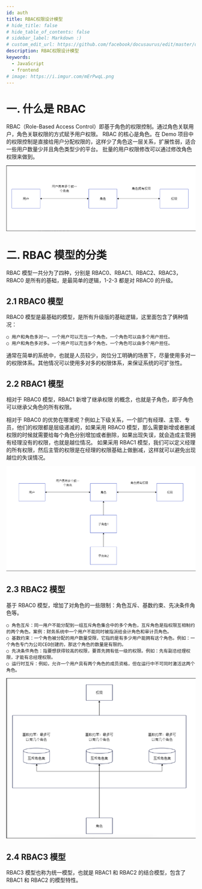 ```yaml
---
id: auth
title: RBAC权限设计模型
# hide_title: false
# hide_table_of_contents: false
# sidebar_label: Markdown :)
# custom_edit_url: https://github.com/facebook/docusaurus/edit/master/docs/api-doc-markdown.md
description: RBAC权限设计模型
keywords:
  - JavaScript
  - frontend
# image: https://i.imgur.com/mErPwqL.png
---
```


# 一. 什么是 RBAC

RBAC（Role-Based Access Control）即基于角色的权限控制。通过角色关联用户，角色关联权限的方式赋予用户权限。
RBAC 的核心是角色。在 Demo 项目中的权限控制是直接给用户分配权限的，这样少了角色这一层关系，扩展性弱，适合一些用户数量少并且角色类型少的平台。
批量的用户权限修改可以通过修改角色权限来做到。

![img](./img/pbac0.png)

# 二. RBAC 模型的分类

RBAC 模型一共分为了四种，分别是 RBAC0、RBAC1、RBAC2、RBAC3，RBAC0 是所有的基础，是最简单的逻辑，1-2-3 都是对 RBAC0 的升级。

## 2.1 RBAC0 模型

RBAC0 模型是最基础的模型，是所有升级版的基础逻辑，这里面包含了俩种情况：

    ○ 用户和角色多对一。一个用户可以充当一个角色，一个角色可以由多个用户担任。
    ○ 用户和角色多对多。一个用户可以充当多个角色，一个角色可以由多个用户担任。

通常在简单的系统中，也就是人员较少，岗位分工明确的场景下，尽量使用多对一的权限体系。其他情况可以使用多对多的权限体系，来保证系统的可扩张性。

## 2.2 RBAC1 模型

相对于 RBAC0 模型，RBAC1 新增了继承权限 的概念，也就是子角色，即子角色可以继承父角色的所有权限。

相对于 RBAC0 的优势在哪里呢？例如上下级关系，一个部门有经理、主管、专员，他们的权限都是层级递减的，如果采用 RBAC0 模型，那么需要新增或者删减权限的时候就需要给每个角色分别增加或者删除，如果出现失误，就会造成主管拥有经理没有的权限，也就是越位情况。
如果采用 RBAC1 模型，我们可以定义经理的所有权限，然后主管的权限是在经理的权限基础上做删减，这样就可以避免出现越位的失误情况。

![img](./img/pbac1.png)

## 2.3 RBAC2 模型

基于 RBAC0 模型，增加了对角色的一些限制：角色互斥、基数约束、先决条件角色等。

    ○ 角色互斥：同一用户不能分配到一组互斥角色集合中的多个角色，互斥角色是指权限互相制约的两个角色。案例：财务系统中一个用户不能同时被指派给会计角色和审计员角色。
    ○ 基数约束：一个角色被分配的用户数量受限，它指的是有多少用户能拥有这个角色。例如：一个角色专门为公司CEO创建的，那这个角色的数量是有限的。
    ○ 先决条件角色：指要想获得较高的权限，要首先拥有低一级的权限。例如：先有副总经理权限，才能有总经理权限。
    ○ 运行时互斥：例如，允许一个用户具有两个角色的成员资格，但在运行中不可同时激活这两个角色。

![img](./img/pbac2.png)

## 2.4 RBAC3 模型

RBAC3 模型也称为统一模型，也就是 RBAC1 和 RBAC2 的结合模型，包含了 RBAC1 和 RBAC2 的模型特性。
